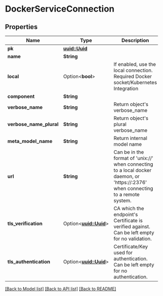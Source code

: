 # DockerServiceConnection

## Properties

Name | Type | Description | Notes
------------ | ------------- | ------------- | -------------
**pk** | [**uuid::Uuid**](uuid::Uuid.md) |  | [readonly]
**name** | **String** |  | 
**local** | Option<**bool**> | If enabled, use the local connection. Required Docker socket/Kubernetes Integration | [optional]
**component** | **String** |  | [readonly]
**verbose_name** | **String** | Return object's verbose_name | [readonly]
**verbose_name_plural** | **String** | Return object's plural verbose_name | [readonly]
**meta_model_name** | **String** | Return internal model name | [readonly]
**url** | **String** | Can be in the format of 'unix://<path>' when connecting to a local docker daemon, or 'https://<hostname>:2376' when connecting to a remote system. | 
**tls_verification** | Option<[**uuid::Uuid**](uuid::Uuid.md)> | CA which the endpoint's Certificate is verified against. Can be left empty for no validation. | [optional]
**tls_authentication** | Option<[**uuid::Uuid**](uuid::Uuid.md)> | Certificate/Key used for authentication. Can be left empty for no authentication. | [optional]

[[Back to Model list]](../README.md#documentation-for-models) [[Back to API list]](../README.md#documentation-for-api-endpoints) [[Back to README]](../README.md)



